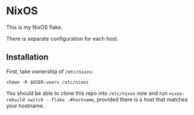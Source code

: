 # NixOS

This is my NixOS flake.

There is separate configuration for each host.

## Installation

First, take ownership of `/etc/nixos`:

```
chown -R $USER:users /etc/nixos
```

You should be able to clone this repo into `/etc/nixos` now 
and run `nixos-rebuild switch --flake .#hostname`, 
provided there is a host that matches your hostname.
